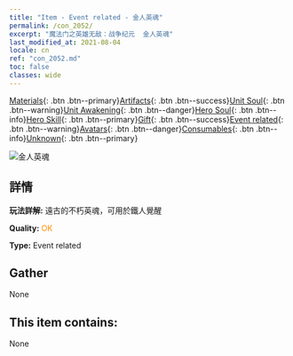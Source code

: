 ```yaml
---
title: "Item - Event related - 金人英魂"
permalink: /con_2052/
excerpt: "魔法门之英雄无敌：战争纪元  金人英魂"
last_modified_at: 2021-08-04
locale: cn
ref: "con_2052.md"
toc: false
classes: wide
---
```

 [Materials](/ItemsCN/){: .btn .btn--primary}[Artifacts](/ItemsCN/Artifacts/){: .btn .btn--success}[Unit Soul](/ItemsCN/UnitSoul/){: .btn .btn--warning}[Unit Awakening](/ItemsCN/UnitAwakening/){: .btn .btn--danger}[Hero Soul](/ItemsCN/HeroSoul/){: .btn .btn--info}[Hero Skill](/ItemsCN/HeroSkill/){: .btn .btn--primary}[Gift](/ItemsCN/Gift/){: .btn .btn--success}[Event related](/ItemsCN/Events/){: .btn .btn--warning}[Avatars](/ItemsCN/Avatars/){: .btn .btn--danger}[Consumables](/ItemsCN/Consumables/){: .btn .btn--info}[Unknown](/ItemsCN/Unknown/){: .btn .btn--primary}

 ![金人英魂](/images/t/juexing_603.jpg)

## 詳情
 **玩法詳解:** 遠古的不朽英魂，可用於鐵人覺醒

 **Quality:** <span style="color: #FF8C00">OK</span>

 **Type:** Event related

## Gather

  None

## This item contains:

  None

